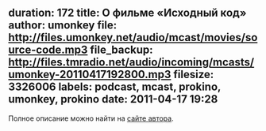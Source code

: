 duration: 172
title: О фильме «Исходный код»
author: umonkey
file: http://files.umonkey.net/audio/mcast/movies/source-code.mp3
file_backup: http://files.tmradio.net/audio/incoming/mcasts/umonkey-20110417192800.mp3
filesize: 3326006
labels: podcast, mcast, prokino, umonkey, prokino
date: 2011-04-17 19:28
---
<p>Полное описание можно найти на <a href="http://umonkey.net/movies/source-code/">сайте автора</a>.</p>
